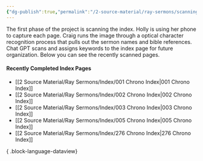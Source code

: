 ```yaml
---
{"dg-publish":true,"permalink":"/2-source-material/ray-sermons/scanning-raw-images-now/"}
---
```


The first phase of the project is scanning the index.  Holly is using her phone to capture each page.  Craig runs the image through a optical character recognition process that pulls out the sermon names and bible references.  Chat GPT scans and assigns keywords to the index page for future organization.  Below you can see the recently scanned pages.

#### Recently Completed Index Pages

- [[2 Source Material/Ray Sermons/Index/001 Chrono Index\|001 Chrono Index]]
- [[2 Source Material/Ray Sermons/Index/002 Chrono Index\|002 Chrono Index]]
- [[2 Source Material/Ray Sermons/Index/003 Chrono Index\|003 Chrono Index]]
- [[2 Source Material/Ray Sermons/Index/005 Chrono Index\|005 Chrono Index]]
- [[2 Source Material/Ray Sermons/Index/276 Chrono Index\|276 Chrono Index]]

{ .block-language-dataview}


